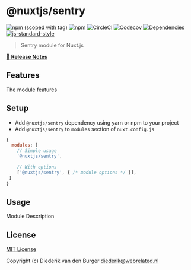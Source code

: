# @nuxtjs/sentry
[![npm (scoped with tag)](https://img.shields.io/npm/v/@nuxtjs/sentry/latest.svg?style=flat-square)](https://npmjs.com/package/@nuxtjs/sentry)
[![npm](https://img.shields.io/npm/dt/@nuxtjs/sentry.svg?style=flat-square)](https://npmjs.com/package/@nuxtjs/sentry)
[![CircleCI](https://img.shields.io/circleci/project/github/nuxt-community/sentry-module.svg?style=flat-square)](https://circleci.com/gh/nuxt-community/sentry-module)
[![Codecov](https://img.shields.io/codecov/c/github/nuxt-community/sentry-module.svg?style=flat-square)](https://codecov.io/gh/nuxt-community/sentry-module)
[![Dependencies](https://david-dm.org/nuxt-community/sentry-module/status.svg?style=flat-square)](https://david-dm.org/nuxt-community/sentry-module)
[![js-standard-style](https://img.shields.io/badge/code_style-standard-brightgreen.svg?style=flat-square)](http://standardjs.com)

> Sentry module for Nuxt.js

[📖 **Release Notes**](./CHANGELOG.md)

## Features

The module features

## Setup
- Add `@nuxtjs/sentry` dependency using yarn or npm to your project
- Add `@nuxtjs/sentry` to `modules` section of `nuxt.config.js`

```js
{
  modules: [
    // Simple usage
    '@nuxtjs/sentry',

    // With options
    ['@nuxtjs/sentry', { /* module options */ }],
 ]
}
```

## Usage

Module Description

## License

[MIT License](./LICENSE)

Copyright (c) Diederik van den Burger <diederik@webrelated.nl>
